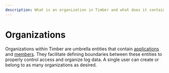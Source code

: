 ```yaml
---
description: What is an organization in Timber and what does it contain?
---
```

# Organizations

Organizations within Timber are umbrella entities that contain [applications](/concepts/applications) and [members](/guides/app/team-members-and-access). They facilitate defining boundaries between these entities to properly control access and organize log data. A single user can create or belong to as many organizations as desired.
